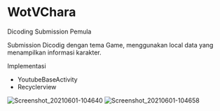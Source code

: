 # WotVChara
Dicoding Submission Pemula

Submission Dicodig dengan tema Game, menggunakan local data yang menampilkan informasi karakter.

Implementasi
- YoutubeBaseActivity
- Recyclerview

![Screenshot_20210601-104640](https://user-images.githubusercontent.com/85145736/120301734-5db84480-c2f7-11eb-88b5-04f8cff4ffc0.png)
![Screenshot_20210601-104658](https://user-images.githubusercontent.com/85145736/120301766-64df5280-c2f7-11eb-989c-54df976a684f.png)





